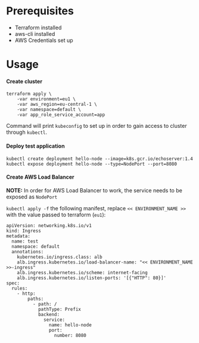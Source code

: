# Prerequisites
- Terraform installed
- aws-cli installed
- AWS Credentials set up

# Usage
#### Create cluster
```
terraform apply \
    -var environment=eu1 \
    -var aws_region=eu-central-1 \
    -var namespace=default \
    -var app_role_service_account=app
```

Command will print `kubeconfig` to set up in order to gain access to cluster through `kubectl`.

#### Deploy test application
```
kubectl create deployment hello-node --image=k8s.gcr.io/echoserver:1.4
kubectl expose deployment hello-node --type=NodePort --port=8080
```

#### Create AWS Load Balancer

**NOTE:** In order for AWS Load Balancer to work, the service needs to be exposed as `NodePort`

`kubectl apply -f` the following manifest, replace `<< ENVIRONMENT_NAME >>` with the value passed to terraform (`eu1`):
```
apiVersion: networking.k8s.io/v1
kind: Ingress
metadata:
  name: test
  namespace: default
  annotations:
    kubernetes.io/ingress.class: alb
    alb.ingress.kubernetes.io/load-balancer-name: "<< ENVIRONMENT_NAME >>-ingress"
    alb.ingress.kubernetes.io/scheme: internet-facing
    alb.ingress.kubernetes.io/listen-ports: '[{"HTTP": 80}]'
spec:
  rules:
    - http:
        paths:
          - path: /
            pathType: Prefix
            backend:
              service:
                name: hello-node
                port:
                  number: 8080
```
